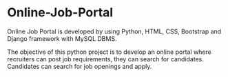 # Online-Job-Portal

Online Job Portal is developed by using Python, HTML, CSS, Bootstrap and Django framework with MySQL DBMS.

The objective of this python project is to develop an online portal where recruiters can post job requirements, they can search for candidates. Candidates can search for job openings and apply.
